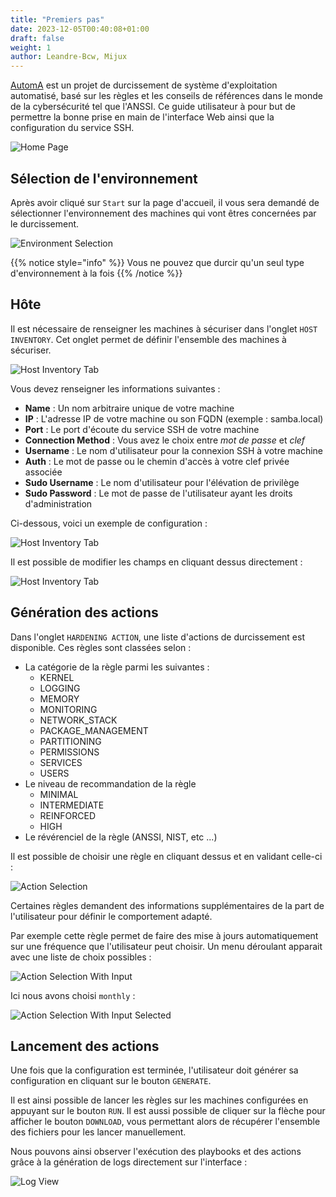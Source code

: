 ```yaml
---
title: "Premiers pas"
date: 2023-12-05T00:40:08+01:00
draft: false
weight: 1
author: Leandre-Bcw, Mijux
---
```


[AutomA](https://github.com/Autom-A) est un projet de durcissement de système d'exploitation automatisé, basé sur les règles et les conseils de références dans le monde de la cybersécurité tel que l'ANSSI. Ce guide utilisateur à pour but de permettre la bonne prise en main de l'interface Web ainsi que la configuration du service SSH.

![Home Page](/images/user_guide/getting_started/home-page.png)

## Sélection de l'environnement

Après avoir cliqué sur `Start` sur la page d'accueil, il vous sera demandé de sélectionner l'environnement des machines qui vont êtres concernées par le durcissement. 

![Environment Selection](/images/user_guide/getting_started/env-selection.png)

{{% notice style="info" %}}
Vous ne pouvez que durcir qu'un seul type d'environnement à la fois
{{% /notice %}}

## Hôte

Il est nécessaire de renseigner les machines à sécuriser dans l'onglet `HOST INVENTORY`. Cet onglet permet de définir l'ensemble des machines à sécuriser.

![Host Inventory Tab](/images/user_guide/getting_started/host-inventory-tab.png)

Vous devez renseigner les informations suivantes :
- **Name** : Un nom arbitraire unique de votre machine
- **IP** : L'adresse IP de votre machine ou son FQDN (exemple : samba.local) 
- **Port** : Le port d'écoute du service SSH de votre machine
- **Connection Method** : Vous avez le choix entre *mot de passe* et *clef*
- **Username** : Le nom d'utilisateur pour la connexion SSH à votre machine
- **Auth** : Le mot de passe ou le chemin d'accès à votre clef privée associée
- **Sudo Username** : Le nom d'utilisateur pour l'élévation de privilège
- **Sudo Password** : Le mot de passe de l'utilisateur ayant les droits d'administration

Ci-dessous, voici un exemple de configuration :

![Host Inventory Tab](/images/user_guide/getting_started/host-inventory-exemple.png)

Il est possible de modifier les champs en cliquant dessus directement : 

![Host Inventory Tab](/images/user_guide/getting_started/host-inventory-modif.png)

## Génération des actions

Dans l'onglet `HARDENING ACTION`, une liste d'actions de durcissement est disponible. Ces règles sont classées selon :

- La catégorie de la règle parmi les suivantes :
  - KERNEL
  - LOGGING
  - MEMORY
  - MONITORING
  - NETWORK_STACK
  - PACKAGE_MANAGEMENT
  - PARTITIONING
  - PERMISSIONS
  - SERVICES
  - USERS
- Le niveau de recommandation de la règle
  - MINIMAL
  - INTERMEDIATE
  - REINFORCED
  - HIGH
- Le révérenciel de la règle (ANSSI, NIST, etc ...)

Il est possible de choisir une règle en cliquant dessus et en validant celle-ci : 

![Action Selection](/images/user_guide/getting_started/select-action-1.png)

Certaines règles demandent des informations supplémentaires de la part de l'utilisateur pour définir le comportement adapté.

Par exemple cette règle permet de faire des mise à jours automatiquement sur une fréquence que l'utilisateur peut choisir. Un menu déroulant apparait avec une liste de choix possibles :

![Action Selection With Input](/images/user_guide/getting_started/select-action-2.png)

Ici nous avons choisi `monthly` :

![Action Selection With Input Selected](/images/user_guide/getting_started/select-action-3.png)

## Lancement des actions

Une fois que la configuration est terminée, l'utilisateur doit générer sa configuration en cliquant sur le bouton `GENERATE`.

Il est ainsi possible de lancer les règles sur les machines configurées en appuyant sur le bouton `RUN`. Il est aussi possible de cliquer sur la flèche pour afficher le bouton `DOWNLOAD`, vous permettant alors de récupérer l'ensemble des fichiers pour les lancer manuellement.

Nous pouvons ainsi observer l'exécution des playbooks et des actions grâce à la génération de logs directement sur l'interface :

![Log View](/images/user_guide/getting_started/log-view.png)